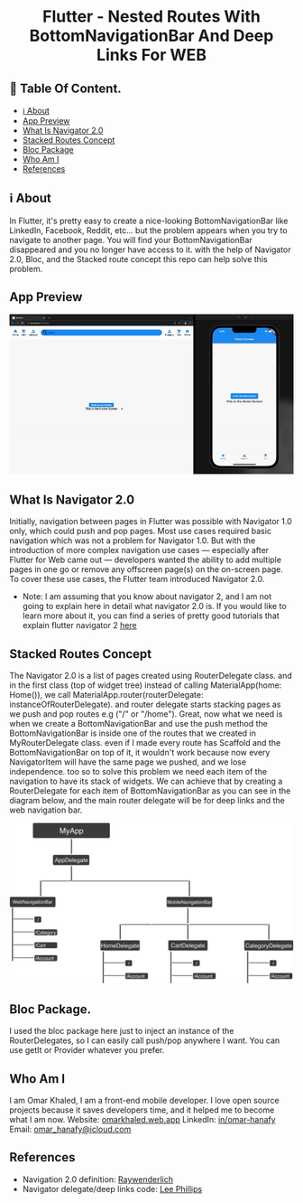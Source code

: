 <p align="center">
<h1 align="center">Flutter - Nested Routes With BottomNavigationBar And Deep Links For WEB</h1>

## 📖 Table Of Content.

- [ℹ️ About](#ℹ️-about)
- [App Preview](#app-preview)
- [What Is Navigator 2.0](#what-is-navigator-20)
- [Stacked Routes Concept](#stacked-routes-concept)
- [Bloc Package](#bloc-package)
- [Who Am I](#who-am-i)
- [References](#references)

## ℹ️ About

In Flutter, it's pretty easy to create a nice-looking BottomNavigationBar like LinkedIn, Facebook, Reddit, etc... but the problem appears when you try to navigate to another page. You will find your BottomNavigationBar disappeared and you no longer have access to it. with the help of Navigator 2.0, Bloc, and the Stacked route concept this repo can help solve this problem.

## App Preview
![](readme_assets/screen_rec_nested_navbar_small.gif)

## What Is Navigator 2.0
Initially, navigation between pages in Flutter was possible with Navigator 1.0 only, which could push and pop pages. Most use cases required basic navigation which was not a problem for Navigator 1.0. But with the introduction of more complex navigation use cases — especially after Flutter for Web came out — developers wanted the ability to add multiple pages in one go or remove any offscreen page(s) on the on-screen page. To cover these use cases, the Flutter team introduced Navigator 2.0.
- Note: I am assuming that you know about navigator 2, and I am not going to explain here in detail what navigator 2.0 is. If you would like to learn more about it, you can find a series of pretty good tutorials that explain flutter navigator 2 [here](https://medium.com/geekculture/a-simpler-guide-to-flutter-navigator-2-0-part-i-70623cedc93b)

## Stacked Routes Concept
The Navigator 2.0 is a list of pages created using RouterDelegate class. and in the first class (top of widget tree) instead of calling MaterialApp(home: Home()), we call MaterialApp.router(routerDelegate: instanceOfRouterDelegate). and router delegate starts stacking pages as we push and pop routes e.g ("/" or "/home"). Great, now what we need is when we create a BottomNavigationBar and use the push method the BottomNavigationBar is inside one of the routes that we created in MyRouterDelegate class. even if I made every route has Scaffold and the BottomNavigationBar on top of it, it wouldn't work because now every NavigatorItem will have the same page we pushed, and we lose independence. too so to solve this problem we need each item of the navigation to have its stack of widgets. We can achieve that by creating a RouterDelegate for each item of BottomNavigationBar as you can see in the diagram below, and the main router delegate will be for deep links and the web navigation bar.

![](readme_assets/explain_nested_navbar.png)

## Bloc Package.
I used the bloc package here just to inject an instance of the RouterDelegates, so I can easily call push/pop anywhere I want. You can use getIt or Provider whatever you prefer.

## Who Am I
I am Omar Khaled, I am a front-end mobile developer. I love open source projects because it saves developers time, and it helped me to become what I am now.
Website: [omarkhaled.web.app](https://omarkhaled.web.app)
LinkedIn: [in/omar-hanafy](https://www.linkedin.com/in/omar-hanafy)
Email: omar_hanafy@icloud.com

## References

- Navigation 2.0 definition: [Raywenderlich](https://www.raywenderlich.com/19457817-flutter-navigator-2-0-and-deep-links)
- Navigator delegate/deep links code: [Lee Phillips](https://github.com/theLee3/flutter_nav_demo)
